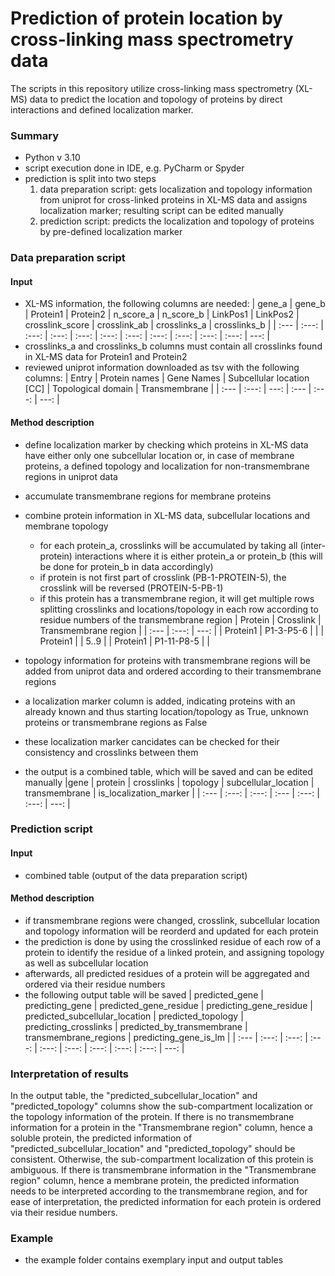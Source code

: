 # Prediction of protein location by cross-linking mass spectrometry data
The scripts in this repository utilize cross-linking mass spectrometry (XL-MS) data to predict the location and topology of proteins by direct interactions and defined localization marker.

### Summary
- Python v 3.10
- script execution done in IDE, e.g. PyCharm or Spyder
- prediction is split into two steps
  1. data preparation script: gets localization and topology information from uniprot for cross-linked proteins in XL-MS data and assigns localization marker; resulting script can be edited manually
  2. prediction script: predicts the localization and topology of proteins by pre-defined localization marker

### Data preparation script
#### Input
- XL-MS information, the following columns are needed:
  | gene_a | gene_b | Protein1 | Protein2 | n_score_a | n_score_b | LinkPos1 | LinkPos2 | crosslink_score | crosslink_ab | crosslinks_a | crosslinks_b |
  | :--- | :---: | :---: | :---: | :---: |  :---: | :---: | :---: | :---: | :---: | :---: |  ---: |
- crosslinks_a and crosslinks_b columns must contain all crosslinks found in XL-MS data for Protein1 and Protein2
- reviewed uniprot information downloaded as tsv with the following columns:
  | Entry | Protein names | Gene Names | Subcellular location [CC] | Topological domain | Transmembrane |
  | :--- | :---: | ---: | :--- | :---: | ---: |

#### Method description
- define localization marker by checking which proteins in XL-MS data have either only one subcellular location or, in case of membrane proteins, a defined topology and localization for non-transmembrane regions in uniprot data
- accumulate transmembrane regions for membrane proteins
- combine protein information in XL-MS data, subcellular locations and membrane topology
  - for each protein_a, crosslinks will be accumulated by taking all (inter-protein) interactions where it is either protein_a or protein_b (this will be done for protein_b in data accordingly)
  - if protein is not first part of crosslink (PB-1-PROTEIN-5), the crosslink will be reversed (PROTEIN-5-PB-1)
  - if this protein has a transmembrane region, it will get multiple rows splitting crosslinks and
    locations/topology in each row according to residue numbers of the transmembrane region 
      | Protein | Crosslink | Transmembrane region |
      | :--- | :---: | ---: |
      | Protein1 | P1-3-P5-6 | |
      | Protein1 |           | 5..9 |
      | Protein1 | P1-11-P8-5 | |

- topology information for proteins with transmembrane regions will be added from uniprot data and ordered according to their transmembrane regions
- a localization marker column is added, indicating proteins with an already known and thus starting location/topology as True, unknown proteins or transmembrane regions as False
- these localization marker cancidates can be checked for their consistency and crosslinks between them
- the output is a combined table, which will be saved and can be edited manually
  |gene | protein | crosslinks | topology | subcellular_location | transmembrane | is_localization_marker |
  | :--- | :---: | :---: | :--- | :---: | :---: | ---: |
  
### Prediction script
#### Input
- combined table (output of the data preparation script)

#### Method description
- if transmembrane regions were changed, crosslink, subcellular location and topology information will be reorderd and updated for each protein
- the prediction is done by using the crosslinked residue of each row of a protein to identify the residue of a linked protein, and assigning topology as well as subcellular location 
- afterwards, all predicted residues of a protein will be aggregated and ordered via their residue numbers
- the following output table will be saved
  | predicted_gene | predicting_gene | predicted_gene_residue | predicting_gene_residue | predicted_subcellular_location | predicted_topology | predicting_crosslinks | predicted_by_transmembrane | transmembrane_regions | predicting_gene_is_lm |
  | :--- | :---: | :---: | :---: | :---: | :---: | :---: | :---: | :---: | ---: |


### Interpretation of results
In the output table, the "predicted_subcellular_location" and "predicted_topology" columns show the sub-compartment localization or the topology information of the protein.
If there is no transmembrane information for a protein in the "Transmembrane region" column, hence a soluble protein, the predicted information of "predicted_subcellular_location" and "predicted_topology" should be consistent. Otherwise, the sub-compartment localization of this protein is ambiguous.
If there is transmembrane information in the "Transmembrane region" column, hence a membrane protein, the predicted information needs to be interpreted according to the transmembrane region, and for ease of interpretation, the predicted information for each protein is ordered via their residue numbers.

### Example
- the example folder contains exemplary input and output tables 
